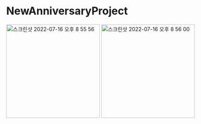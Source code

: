 # NewAnniversaryProject
<img width="250" alt="스크린샷 2022-07-16 오후 8 55 56" src="https://user-images.githubusercontent.com/44957712/179359918-e46663e0-49ae-4266-98cb-1d0e9f8ed1f8.png">
<img width="250" alt="스크린샷 2022-07-16 오후 8 56 00" src="https://user-images.githubusercontent.com/44957712/179359921-143df2d9-7614-4fd1-a9a6-2029787f46d4.png">
